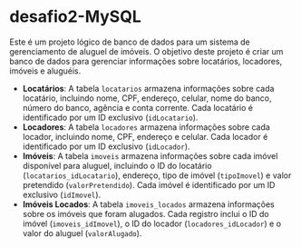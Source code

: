 # desafio2-MySQL

Este é um projeto lógico de banco de dados para um sistema de gerenciamento de aluguel de imóveis. O objetivo deste projeto é criar um banco de dados para gerenciar informações sobre locatários, locadores, imóveis e aluguéis.

- **Locatários**: A tabela `locatarios` armazena informações sobre cada locatário, incluindo nome, CPF, endereço, celular, nome do banco, número do banco, agência e conta corrente. Cada locatário é identificado por um ID exclusivo (`idLocatario`).
- **Locadores**: A tabela `locadores` armazena informações sobre cada locador, incluindo nome, CPF, endereço e celular. Cada locador é identificado por um ID exclusivo (`idLocador`).
- **Imóveis**: A tabela `imoveis` armazena informações sobre cada imóvel disponível para aluguel, incluindo o ID do locatário (`locatarios_idLocatario`), endereço, tipo de imóvel (`tipoImovel`) e valor pretendido (`valorPretendido`). Cada imóvel é identificado por um ID exclusivo (`idImovel`).
- **Imóveis Locados**: A tabela `imoveis_locados` armazena informações sobre os imóveis que foram alugados. Cada registro inclui o ID do imóvel (`imoveis_idImovel`), o ID do locador (`locadores_idLocador`) e o valor do aluguel (`valorAlugado`).
